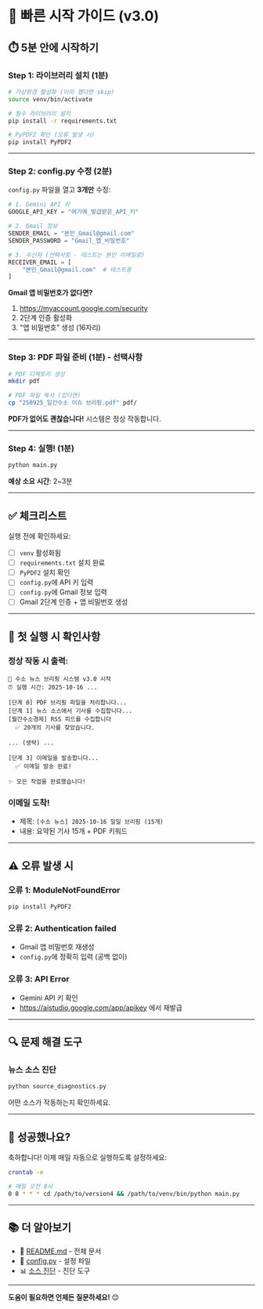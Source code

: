 # 🚀 빠른 시작 가이드 (v3.0)

## ⏱️ 5분 안에 시작하기

### Step 1: 라이브러리 설치 (1분)

```bash
# 가상환경 활성화 (이미 했다면 skip)
source venv/bin/activate

# 필수 라이브러리 설치
pip install -r requirements.txt

# PyPDF2 확인 (오류 발생 시)
pip install PyPDF2
```

---

### Step 2: config.py 수정 (2분)

`config.py` 파일을 열고 **3개만** 수정:

```python
# 1. Gemini API 키
GOOGLE_API_KEY = "여기에_발급받은_API_키"

# 2. Gmail 정보
SENDER_EMAIL = "본인_Gmail@gmail.com"
SENDER_PASSWORD = "Gmail_앱_비밀번호"

# 3. 수신자 (선택사항 - 테스트는 본인 이메일로)
RECEIVER_EMAIL = [
    "본인_Gmail@gmail.com"  # 테스트용
]
```

**Gmail 앱 비밀번호가 없다면?**
1. https://myaccount.google.com/security
2. 2단계 인증 활성화
3. "앱 비밀번호" 생성 (16자리)

---

### Step 3: PDF 파일 준비 (1분) - 선택사항

```bash
# PDF 디렉토리 생성
mkdir pdf

# PDF 파일 복사 (있다면)
cp "250925_일간수소 이슈 브리핑.pdf" pdf/
```

**PDF가 없어도 괜찮습니다!** 시스템은 정상 작동합니다.

---

### Step 4: 실행! (1분)

```bash
python main.py
```

**예상 소요 시간**: 2~3분

---

## ✅ 체크리스트

실행 전에 확인하세요:

- [ ] `venv` 활성화됨
- [ ] `requirements.txt` 설치 완료
- [ ] `PyPDF2` 설치 확인
- [ ] `config.py`에 API 키 입력
- [ ] `config.py`에 Gmail 정보 입력
- [ ] Gmail 2단계 인증 + 앱 비밀번호 생성

---

## 🎯 첫 실행 시 확인사항

### 정상 작동 시 출력:

```
🚀 수소 뉴스 브리핑 시스템 v3.0 시작
⏰ 실행 시간: 2025-10-16 ...

[단계 0] PDF 브리핑 파일을 처리합니다...
[단계 1] 뉴스 소스에서 기사를 수집합니다...
[월간수소경제] RSS 피드를 수집합니다
  ✅ 20개의 기사를 찾았습니다.

... (생략) ...

[단계 3] 이메일을 발송합니다...
  ✅ 이메일 발송 완료!

✨ 모든 작업을 완료했습니다!
```

### 이메일 도착!

- 제목: `[수소 뉴스] 2025-10-16 일일 브리핑 (15개)`
- 내용: 요약된 기사 15개 + PDF 키워드

---

## ⚠️ 오류 발생 시

### 오류 1: ModuleNotFoundError

```bash
pip install PyPDF2
```

### 오류 2: Authentication failed

- Gmail 앱 비밀번호 재생성
- `config.py`에 정확히 입력 (공백 없이)

### 오류 3: API Error

- Gemini API 키 확인
- https://aistudio.google.com/app/apikey 에서 재발급

---

## 🔍 문제 해결 도구

### 뉴스 소스 진단

```bash
python source_diagnostics.py
```

어떤 소스가 작동하는지 확인하세요.

---

## 🎉 성공했나요?

축하합니다! 이제 매일 자동으로 실행하도록 설정하세요:

```bash
crontab -e

# 매일 오전 8시
0 8 * * * cd /path/to/version4 && /path/to/venv/bin/python main.py
```

---

## 📚 더 알아보기

- 📖 [README.md](README.md) - 전체 문서
- 🔧 [config.py](config.py) - 설정 파일
- 📊 [소스 진단](source_diagnostics.py) - 진단 도구

---

**도움이 필요하면 언제든 질문하세요!** 😊